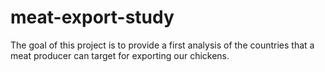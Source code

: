 # meat-export-study
The goal of this project is to provide a first analysis of the countries that a meat producer can target for exporting our chickens. 

